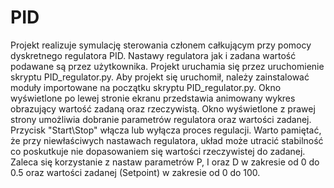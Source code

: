# PID
Projekt realizuje symulację sterowania członem całkującym przy pomocy dyskretnego regulatora PID. 
Nastawy regulatora jak i zadana wartość podawane są przez użytkownika.
Projekt uruchamia się przez uruchomienie skryptu PID_regulator.py.
Aby projekt się uruchomił, należy zainstalować moduły importowane na początku skryptu PID_regulator.py.
Okno wyświetlone po lewej stronie ekranu przedstawia animowany wykres obrazujący wartość zadaną oraz rzeczywistą.
Okno wyświetlone z prawej strony umożliwia dobranie parametrów regulatora oraz wartości zadanej.
Przycisk "Start\Stop" włącza lub wyłącza proces regulacji.
Warto pamiętać, że przy niewłaściwych nastawach regulatora, układ może utracić stabilność co poskutkuje nie dopasowaniem się wartości rzeczywistej do zadanej.
Zaleca się korzystanie z nastaw parametrów P, I oraz D w zakresie od 0 do 0.5 oraz wartości zadanej (Setpoint) w zakresie od 0 do 100.
